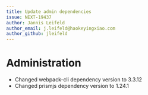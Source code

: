 ```yaml
---
title: Update admin dependencies
issue: NEXT-19437
author: Jannis Leifeld
author_email: j.leifeld@haokeyingxiao.com
author_github: jleifeld
---
```

# Administration
* Changed webpack-cli dependency version to 3.3.12
* Changed prismjs dependency version to 1.24.1
